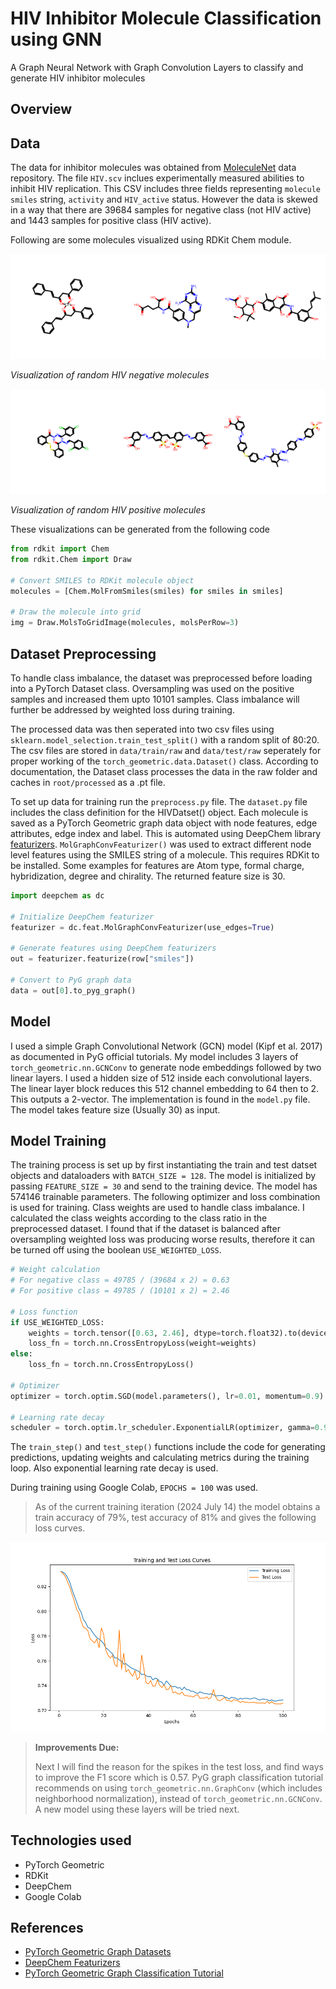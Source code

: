 # HIV Inhibitor Molecule Classification using GNN
A Graph Neural Network with Graph Convolution Layers to classify and generate HIV inhibitor molecules

## Overview

## Data
The data for inhibitor molecules was obtained from [MoleculeNet](https://moleculenet.org/datasets-1) data repository. The file `HIV.scv` inclues experimentally measured abilities to inhibit HIV replication. This CSV includes three fields representing `molecule smiles` string, `activity` and `HIV_active` status. However the data is skewed in a way that there are 39684 samples for negative class (not HIV active) and 1443 samples for positive class (HIV active).

Following are some molecules visualized using RDKit Chem module.

![HIV Negative molecules](images/hiv_negative.png)

*Visualization of random HIV negative molecules*

![HIV Positive molecules](images/hiv_positive.png)

*Visualization of random HIV positive molecules*

These visualizations can be generated from the following code

```python 
from rdkit import Chem
from rdkit.Chem import Draw

# Convert SMILES to RDKit molecule object
molecules = [Chem.MolFromSmiles(smiles) for smiles in smiles]

# Draw the molecule into grid
img = Draw.MolsToGridImage(molecules, molsPerRow=3)
```

## Dataset Preprocessing

To handle class imbalance, the dataset was preprocessed before loading into a PyTorch Dataset class. Oversampling was used on the positive samples and increased them upto 10101 samples. Class imbalance will further be addressed by weighted loss during training.

The processed data was then seperated into two csv files using `sklearn.model_selection.train_test_split()` with a random split of 80:20. The csv files are stored in `data/train/raw` and `data/test/raw` seperately for proper working of the `torch_geometric.data.Dataset()` class. According to documentation, the Dataset class processes the data in the raw folder and caches in `root/processed` as a .pt file. 

To set up data for training run the `preprocess.py` file. The `dataset.py` file includes the class definition for the HIVDatset() object. Each molecule is saved as a PyTorch Geometric graph data object with node features, edge attributes, edge index and label. This is automated using DeepChem library [featurizers](https://deepchem.readthedocs.io/en/latest/api_reference/featurizers.html#molgraphconvfeaturizer). `MolGraphConvFeaturizer()` was used to extract different node level features using the SMILES string of a molecule. This requires RDKit to be installed. Some examples for features are Atom type, formal charge, hybridization, degree and chirality. The returned feature size is 30.

```python 
import deepchem as dc

# Initialize DeepChem featurizer
featurizer = dc.feat.MolGraphConvFeaturizer(use_edges=True)

# Generate features using DeepChem featurizers
out = featurizer.featurize(row["smiles"])

# Convert to PyG graph data
data = out[0].to_pyg_graph()
```

## Model
I used a simple Graph Convolutional Network (GCN) model (Kipf et al. 2017) as documented in PyG official tutorials. My model includes 3 layers of `torch_geometric.nn.GCNConv` to generate node embeddings followed by two linear layers. I used a hidden size of 512 inside each convolutional layers. The linear layer block reduces this 512 channel embedding to 64 then to 2. This outputs a 2-vector. The implementation is found in the `model.py` file. The model takes feature size (Usually 30) as input.

## Model Training
The training process is set up by first instantiating the train and test datset objects and dataloaders with `BATCH_SIZE = 128`. The model is initialized by passing `FEATURE_SIZE = 30` and send to the training device. The model has 574146 trainable parameters. The following optimizer and loss combination is used for training. Class weights are used to handle class imbalance. I calculated the class weights according to the class ratio in the preprocessed dataset. I found that if the dataset is balanced after oversampling weighted loss was producing worse results, therefore it can be turned off using the boolean `USE_WEIGHTED_LOSS`.

```python 
# Weight calculation
# For negative class = 49785 / (39684 x 2) = 0.63
# For positive class = 49785 / (10101 x 2) = 2.46

# Loss function
if USE_WEIGHTED_LOSS:
    weights = torch.tensor([0.63, 2.46], dtype=torch.float32).to(device) # Class weights to handle class imbalance
    loss_fn = torch.nn.CrossEntropyLoss(weight=weights)
else:
    loss_fn = torch.nn.CrossEntropyLoss()

# Optimizer
optimizer = torch.optim.SGD(model.parameters(), lr=0.01, momentum=0.9)

# Learning rate decay
scheduler = torch.optim.lr_scheduler.ExponentialLR(optimizer, gamma=0.95)
```

The `train_step()` and `test_step()` functions include the code for generating predictions, updating weights and calculating metrics during the training loop. Also exponential learning rate decay is used.


During training using Google Colab, `EPOCHS = 100` was used. 
> As of the current training iteration (2024 July 14) the model obtains a train accuracy of 79%, test accuracy of 81% and gives the following loss curves.

![loss](images/loss_curve.png)

> **Improvements Due:**
>
> Next I will find the reason for the spikes in the test loss, and find ways to improve the F1 score which is 0.57.
> PyG graph classification tutorial recommends on using `torch_geometric.nn.GraphConv` (which includes neighborhood normalization), instead of `torch_geometric.nn.GCNConv`. A new model using these layers will be tried next.

## Technologies used
- PyTorch Geometric
- RDKit
- DeepChem
- Google Colab

## References
- [PyTorch Geometric Graph Datasets](https://pytorch-geometric.readthedocs.io/en/latest/tutorial/create_dataset.html)
- [DeepChem Featurizers](https://deepchem.readthedocs.io/en/latest/api_reference/featurizers.html)
- [PyTorch Geometric Graph Classification Tutorial](https://colab.research.google.com/drive/1I8a0DfQ3fI7Njc62__mVXUlcAleUclnb?usp=sharing)
